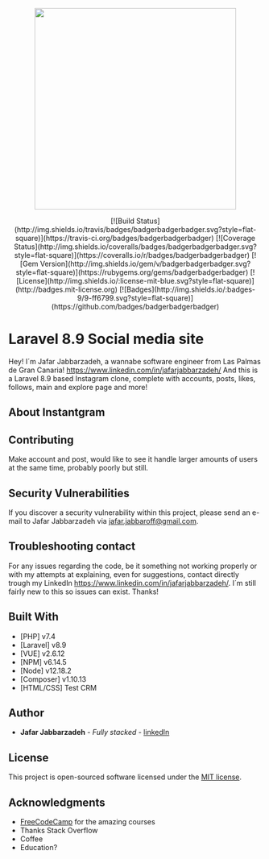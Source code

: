 <p align="center"><a href="https://laravel.com" target="_blank"><img src="https://raw.githubusercontent.com/laravel/art/master/logo-lockup/5%20SVG/2%20CMYK/1%20Full%20Color/laravel-logolockup-cmyk-red.svg" width="400"></a></p>

<p align="center">
[![Build Status](http://img.shields.io/travis/badges/badgerbadgerbadger.svg?style=flat-square)](https://travis-ci.org/badges/badgerbadgerbadger) [![Coverage Status](http://img.shields.io/coveralls/badges/badgerbadgerbadger.svg?style=flat-square)](https://coveralls.io/r/badges/badgerbadgerbadger) [![Gem Version](http://img.shields.io/gem/v/badgerbadgerbadger.svg?style=flat-square)](https://rubygems.org/gems/badgerbadgerbadger) [![License](http://img.shields.io/:license-mit-blue.svg?style=flat-square)](http://badges.mit-license.org) [![Badges](http://img.shields.io/:badges-9/9-ff6799.svg?style=flat-square)](https://github.com/badges/badgerbadgerbadger)
</p>

# Laravel 8.9 Social media site
Hey! I´m Jafar Jabbarzadeh, a wannabe software engineer from Las Palmas de Gran Canaria! https://www.linkedin.com/in/jafarjabbarzadeh/ And this is a Laravel 8.9 based Instagram clone, complete with accounts, posts, likes, follows, main and explore page and more! 



## About Instantgram


## Contributing

Make account and post, would like to see it handle larger amounts of users at the same time, probably poorly but still. 

## Security Vulnerabilities

If you discover a security vulnerability within this project, please send an e-mail to Jafar Jabbarzadeh via [jafar.jabbaroff@gmail.com](mailto:jafar.jabbaroff@gmail.com).

## Troubleshooting contact

For any issues regarding the code, be it something not working properly or with my attempts at explaining, even for suggestions, contact directly trough my LinkedIn https://www.linkedin.com/in/jafarjabbarzadeh/. I´m still fairly new to this so issues can exist. Thanks!

## Built With

* [PHP] v7.4
* [Laravel] v8.9
* [VUE] v2.6.12
* [NPM] v6.14.5
* [Node] v12.18.2
* [Composer] v1.10.13
* [HTML/CSS] Test CRM

## Author

* **Jafar Jabbarzadeh** - *Fully stacked* - [linkedIn](https://www.linkedin.com/in/jafarjabbarzadeh/)

## License

This project is open-sourced software licensed under the [MIT license](https://opensource.org/licenses/MIT).

## Acknowledgments

* [FreeCodeCamp](https://www.youtube.com/channel/UC8butISFwT-Wl7EV0hUK0BQ) for the amazing courses
* Thanks Stack Overflow
* Coffee
* Education?

